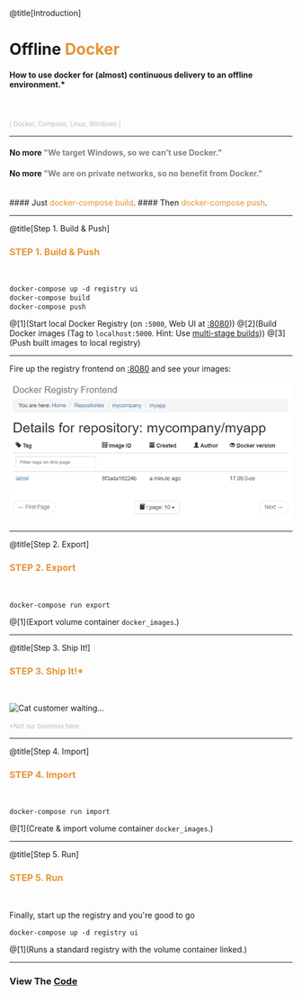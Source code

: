 @title[Introduction]
# Offline <span style="color: #e49436">Docker</span>

#### How to use docker for (almost) continuous delivery to an offline environment.*
<br>
<br>
<span style="color: #bbb; font-size: 80%">[ Docker, Compose, Linux, Windows ]</span>

---

#### No more <span style="color: gray">"We target Windows, so we can't use Docker."</span>
#### No more <span style="color: gray">"We are on private networks, so no benefit from Docker."</span>
<br>
#### Just <span style="color: #e49436">docker-compose build</span>.
#### Then <span style="color: #e49436">docker-compose push</span>.

---

@title[Step 1. Build & Push]

### <span style="color: #e49436">STEP 1. Build & Push</span>
<br>

```shell
docker-compose up -d registry ui
docker-compose build
docker-compose push
```

@[1](Start local Docker Registry (on `:5000`, Web UI at [:8080](http://localhost:8080)))
@[2](Build Docker images (Tag to `localhost:5000`. Hint: Use [multi-stage builds](https://docs.docker.com/engine/userguide/eng-image/multistage-build/)))
@[3](Push built images to local registry)

---

Fire up the registry frontend on [:8080](http://localhost:8080) and see your images:

![See docker images](images/ui-02-pushed.png)

---
@title[Step 2. Export]

### <span style="color: #e49436">STEP 2. Export</span>
<br>

```shell
docker-compose run export
```

@[1](Export volume container `docker_images`.)

---
@title[Step 3. Ship It!]

### <span style="color: #e49436">STEP 3. Ship It!*</span>
<br>

![Cat customer waiting...](https://media.giphy.com/media/dw2jpsey5a5I4/giphy.gif)

<span style="color: #bbb; font-size: 80%">*Not our business here.</span>

---
@title[Step 4. Import]

### <span style="color: #e49436">STEP 4. Import</span>
<br>

```shell
docker-compose run import
```

@[1](Create & import volume container `docker_images`.)

---
@title[Step 5. Run]

### <span style="color: #e49436">STEP 5. Run</span>
<br>

Finally, start up the registry and you're good to go

```shell
docker-compose up -d registry ui
```

@[1](Runs a standard registry with the volume container linked.)

---

### View The <a target="_blank" href="https://github.com/awesome-inc/docker-deploy-offline">Code</a>
